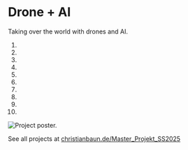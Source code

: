 # Drone + AI

Taking over the world with drones and AI.

1. [](Hardware.md)
2. [](Rotors.md)
3. [](BetaflightSetup.md)
4. [](CoralTPU.md)
5. [](PiAsCoPilot.md)
6. [](Object-Detection.md)
7. [](Package-Transportation.md)
8. [](Magnet-Control-Code.md)
9. [](Autostart.md)
10. [](Future-Work.md)

<img border-effect="rounded" src="poster.png" alt="Project poster."/>

See all projects at [christianbaun.de/Master_Projekt_SS2025](https://www.christianbaun.de/Master_Projekt_SS2025/index.html)